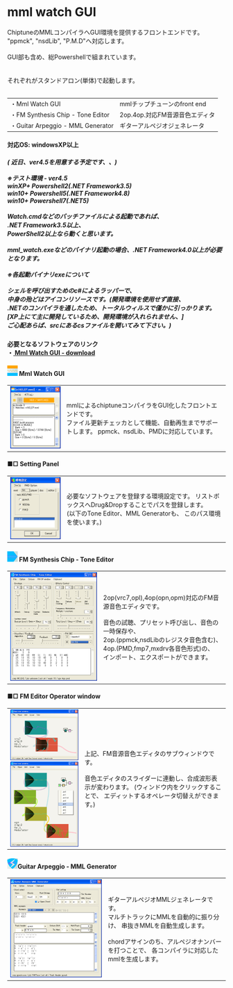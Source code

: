 <h1>mml watch GUI</h1>

ChiptuneのMMLコンパイラへGUI環境を提供するフロントエンドです。<br/>
"ppmck", "nsdLib", "P.M.D"へ対応します。<br/>
<br/>
GUI部も含め、総Powershellで組まれています。<br/>
<br/>
<br/>
それぞれがスタンドアロン(単体)で起動します。<br/>
<br/>
<table><tr><td>・Mml Watch GUI</td><td>mmlチップチューンのfront end</td>
</tr><tr><td>・FM Synthesis Chip - Tone Editor</td><td>2op.4op.対応FM音源音色エディタ</td>
</tr><tr><td>・Guitar Arpeggio - MML Generator</td><td>ギターアルペジオジェネレータ</td>
</tr></table>

<h4>対応OS: windowsXP以上</h4>

<h5>
( 近日、ver4.5を用意する予定です、、)<br/>
<br/>
※テスト環境 - ver4.5<br/>
winXP+ Powershell2(.NET Framework3.5)<br/>
win10+ Powershell5(.NET Framework4.8)<br/>
win10+ Powershell7(.NET5)<br/>
<br/>
Watch.cmdなどのバッチファイルによる起動であれば、<br/>
.NET Framework3.5以上、<br/>
PowerShell2以上なら動くと思います。<br/>
<br/>
mml_watch.exeなどのバイナリ起動の場合、.NET Framework4.0以上が必要となります。<br/>
<br/>
※各起動バイナリexeについて<br/>
<br/>
シェルを呼び出すためのc#によるラッパーで、<br/>
中身の殆どはアイコンリソースです。(開発環境を使用せず直接、<br/>
.NETのコンパイラを通したため、トータルウィルスで僅かに引っかります。<br/>
[XP上にて主に開発しているため、開発環境が入れられません、]<br/>
ご心配あらば、srcにあるcsファイルを開いてみて下さい。)<br/>
</h5>

<h4>
必要となるソフトウェアのリンク <br/>
・<a href="https://eseakisakura.github.io/"> Mml Watch GUI - download</a><br/>
<h4>

<h4><img src="./image/MW_icon.png" /> Mml Watch GUI</h4>

<table><tr><td>
<img src="./image/MML_wth.png" /><br/>
</td><td>
<div>
mmlによるchiptuneコンパイラをGUI化したフロントエンドです。<br/>
ファイル更新チェッカとして機能、自動再生までサポートします。
ppmck、nsdLib、PMDに対応しています。<br/>
</div></td></tr></table>

<h4>■□ Setting Panel</h4>

<table><tr><td>
<img src="./image/SETTING_w.png" /><br/>
</td><td>
<div>
必要なソフトウェアを登録する環境設定です。
リストボックスへDrug&Dropすることでパスを登録します。<br/>
(以下のTone Editor、MML Generatorも、
このパス環境を使います。)<br/>
</div></td></tr></table>

<h4><img src="./image/FE_icon.png" /> FM Synthesis Chip - Tone Editor</h4>

<table><tr><td>
<img src="./image/FM_edt.png" /><br/>
</td><td>
<div>
2op(vrc7,opl),4op(opn,opm)対応のFM音源音色エディタです。<br/>
<br/>
音色の試聴、プリセット呼び出し、音色の一時保存や、<br/>
2op.(ppmck,nsdLibのレジスタ音色含む)、<br/>
4op.(PMD,fmp7,mxdrv各音色形式)の、<br/>
インポート、エクスポートができます。<br/>
</div></td></tr></table>

<h4>■□ FM Editor Operator window</h4>

<table><tr><td>
<img src="./image/FM_2op.png" /><br/>
<img src="./image/FM_4op.png" /><br/>
</td><td>
<div>
上記、FM音源音色エディタのサブウィンドウです。<br/>
<br/>
音色エディタのスライダーに連動し、合成波形表示が変わります。
(ウィンドウ内をクリックすることで、
エディットするオペレータ切替えができます。)<br/>
</div></td></tr></table>

<h4><img src="./image/AG_icon.png" />Guitar Arpeggio - MML Generator</h4>

<table><tr><td>
<img src="./image/GUITAR_arp.png" /><br/>
</td><td>
<div>
ギターアルペジオMMLジェネレータです。<br/>
マルチトラックにMMLを自動的に振り分け、
串抜きMMLを自動生成します。<br/>
<br/>
chordアサインのち、アルペジオナンバーを打つことで、
各コンパイラに対応したmmlを生成します。<br/>
</div></td></tr></table>
